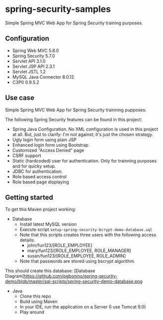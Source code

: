 # spring-security-samples
Simple Spring MVC Web App for Spring Security training purposes.

## Configuration

* Spring Web MVC 5.8.0
* Spring Security 5.7.0
* Servlet API 3.1.0
* Servlet JSP API 2.3.1
* Servlet JSTL 1.2
* MySQL Java Connector 8.0.12
* C3P0 0.9.5.2

## Use case

Simple Spring MVC Web App for Spring Security trainning pupposes.

The following Spring Security features can be found in this project:

* Spring Java Configuration. No XML configuration is used in this project at all. But, just to clarify: I'm not against; it's just the chosen strategy.
* Ugly login form using plain JSP 
* Enhanced login form using Bootstrap
* Customized "Access Denied" page
* CSRF support
* Static (hardcoded) user for authentication. Only for trainning purposes and for quicky setup.
* JDBC for authentication.
* Role based access control
* Role based page displaying

## Getting started

To get this Maven project working:

* Database
  * Install latest MySQL version
  * Execute script `setup-spring-security-bcrypt-demo-database.sql`
  * Note that this scripts creates three users with the following access details:
    * john/fun123/[ROLE_EMPLOYEE]
    * mary/fun123/[ROLE_EMPLOYEE, ROLE_MANAGER]
    * susan/fun123/[ROLE_EMPLOYEE, ROLE_ADMIN]
  * Note that passwords are stored using bscrypt algorithm.

This should create this database:
[Database Diagram]https://github.com/pgbonino/spring-security-demo/blob/master/sql-scripts/spring-security-demo-database.png

* Java
  * Clone this repo
  * Build using Maven
  * In your IDE, run the application on a Server (I use Tomcat 9.0)
  * Play around